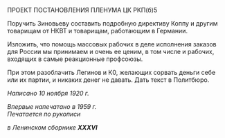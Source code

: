ПРОЕКТ ПОСТАНОВЛЕНИЯ ПЛЕНУМА ЦК РКП(б)5

Поручить Зиновьеву составить подробную директиву Коппу и другим товарищам от НКВТ и товарищам, работающим в Германии.

Изложить, что помощь массовых рабочих в деле исполнения заказов для России мы принимаем и очень ее ценим, в том числе и рабочих, входящих в самые реакционные профсоюзы.

При этом разоблачить Легинов и К0, желающих сорвать деньги себе или их партии, и никаких денег не давать. Дать текст в Политбюро.

_Написано 10 ноября 1920 г._

_Впервые напечатано в 1959 г.                                                             Печатается по рукописи_

_в Ленинском сборнике_ **_XXXVI_**